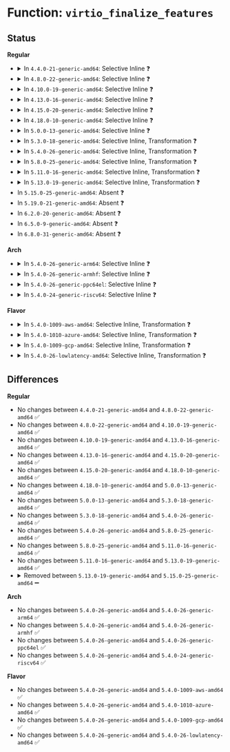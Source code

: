 # Function: <code>virtio_finalize_features</code>

## Status
<b>Regular</b>
<ul>
<li>
<details>
<summary>In <code>4.4.0-21-generic-amd64</code>: Selective Inline ❓</summary>

```c
int virtio_finalize_features(struct virtio_device * dev)
```

```json
{
  "name": "virtio_finalize_features",
  "collision_type": "Unique Static",
  "inline_type": "Selective",
  "funcs": [
    {
      "addr": 18446744071583821360,
      "name": "virtio_finalize_features",
      "external": false,
      "loc": "drivers/virtio/virtio.c:165",
      "file": "drivers/virtio/virtio.c",
      "inline": "not declared, inlined",
      "caller_inline": [],
      "caller_func": [
        "drivers/virtio/virtio.c:virtio_dev_probe",
        "drivers/virtio/virtio.c:virtio_device_restore"
      ]
    }
  ],
  "symbols": [
    {
      "addr": 18446744071583821360,
      "name": "virtio_finalize_features",
      "section": ".text",
      "bind": "STB_LOCAL",
      "size": 122
    }
  ]
}
```
</details>
</li>
<li>
<details>
<summary>In <code>4.8.0-22-generic-amd64</code>: Selective Inline ❓</summary>

```c
int virtio_finalize_features(struct virtio_device * dev)
```

```json
{
  "name": "virtio_finalize_features",
  "collision_type": "Unique Static",
  "inline_type": "Selective",
  "funcs": [
    {
      "addr": 18446744071584148272,
      "name": "virtio_finalize_features",
      "external": false,
      "loc": "drivers/virtio/virtio.c:165",
      "file": "drivers/virtio/virtio.c",
      "inline": "not declared, inlined",
      "caller_inline": [],
      "caller_func": [
        "drivers/virtio/virtio.c:virtio_device_restore",
        "drivers/virtio/virtio.c:virtio_dev_probe"
      ]
    }
  ],
  "symbols": [
    {
      "addr": 18446744071584148272,
      "name": "virtio_finalize_features",
      "section": ".text",
      "bind": "STB_LOCAL",
      "size": 126
    }
  ]
}
```
</details>
</li>
<li>
<details>
<summary>In <code>4.10.0-19-generic-amd64</code>: Selective Inline ❓</summary>

```c
int virtio_finalize_features(struct virtio_device * dev)
```

```json
{
  "name": "virtio_finalize_features",
  "collision_type": "Unique Static",
  "inline_type": "Selective",
  "funcs": [
    {
      "addr": 18446744071584328848,
      "name": "virtio_finalize_features",
      "external": false,
      "loc": "drivers/virtio/virtio.c:165",
      "file": "drivers/virtio/virtio.c",
      "inline": "not declared, inlined",
      "caller_inline": [],
      "caller_func": [
        "drivers/virtio/virtio.c:virtio_device_restore",
        "drivers/virtio/virtio.c:virtio_dev_probe"
      ]
    }
  ],
  "symbols": [
    {
      "addr": 18446744071584328848,
      "name": "virtio_finalize_features",
      "section": ".text",
      "bind": "STB_LOCAL",
      "size": 126
    }
  ]
}
```
</details>
</li>
<li>
<details>
<summary>In <code>4.13.0-16-generic-amd64</code>: Selective Inline ❓</summary>

```c
int virtio_finalize_features(struct virtio_device * dev)
```

```json
{
  "name": "virtio_finalize_features",
  "collision_type": "Unique Global",
  "inline_type": "Selective",
  "funcs": [
    {
      "addr": 18446744071584408816,
      "name": "virtio_finalize_features",
      "external": true,
      "loc": "drivers/virtio/virtio.c:168",
      "file": "drivers/virtio/virtio.c",
      "inline": "not declared, inlined",
      "caller_inline": [],
      "caller_func": [
        "drivers/virtio/virtio.c:virtio_device_restore",
        "drivers/virtio/virtio.c:virtio_dev_probe"
      ]
    }
  ],
  "symbols": [
    {
      "addr": 18446744071584408816,
      "name": "virtio_finalize_features",
      "section": ".text",
      "bind": "STB_GLOBAL",
      "size": 126
    }
  ]
}
```
</details>
</li>
<li>
<details>
<summary>In <code>4.15.0-20-generic-amd64</code>: Selective Inline ❓</summary>

```c
int virtio_finalize_features(struct virtio_device * dev)
```

```json
{
  "name": "virtio_finalize_features",
  "collision_type": "Unique Global",
  "inline_type": "Selective",
  "funcs": [
    {
      "addr": 18446744071584816112,
      "name": "virtio_finalize_features",
      "external": true,
      "loc": "drivers/virtio/virtio.c:168",
      "file": "drivers/virtio/virtio.c",
      "inline": "not declared, inlined",
      "caller_inline": [],
      "caller_func": [
        "drivers/virtio/virtio.c:virtio_device_restore",
        "drivers/virtio/virtio.c:virtio_dev_probe"
      ]
    }
  ],
  "symbols": [
    {
      "addr": 18446744071584816112,
      "name": "virtio_finalize_features",
      "section": ".text",
      "bind": "STB_GLOBAL",
      "size": 146
    }
  ]
}
```
</details>
</li>
<li>
<details>
<summary>In <code>4.18.0-10-generic-amd64</code>: Selective Inline ❓</summary>

```c
int virtio_finalize_features(struct virtio_device * dev)
```

```json
{
  "name": "virtio_finalize_features",
  "collision_type": "Unique Global",
  "inline_type": "Selective",
  "funcs": [
    {
      "addr": 18446744071585046576,
      "name": "virtio_finalize_features",
      "external": true,
      "loc": "drivers/virtio/virtio.c:168",
      "file": "drivers/virtio/virtio.c",
      "inline": "not declared, inlined",
      "caller_inline": [],
      "caller_func": [
        "drivers/virtio/virtio.c:virtio_device_restore",
        "drivers/virtio/virtio.c:virtio_dev_probe"
      ]
    }
  ],
  "symbols": [
    {
      "addr": 18446744071585046576,
      "name": "virtio_finalize_features",
      "section": ".text",
      "bind": "STB_GLOBAL",
      "size": 146
    }
  ]
}
```
</details>
</li>
<li>
<details>
<summary>In <code>5.0.0-13-generic-amd64</code>: Selective Inline ❓</summary>

```c
int virtio_finalize_features(struct virtio_device * dev)
```

```json
{
  "name": "virtio_finalize_features",
  "collision_type": "Unique Global",
  "inline_type": "Selective",
  "funcs": [
    {
      "addr": 18446744071585154368,
      "name": "virtio_finalize_features",
      "external": true,
      "loc": "drivers/virtio/virtio.c:168",
      "file": "drivers/virtio/virtio.c",
      "inline": "not declared, inlined",
      "caller_inline": [],
      "caller_func": [
        "drivers/virtio/virtio.c:virtio_device_restore",
        "drivers/virtio/virtio.c:virtio_dev_probe"
      ]
    }
  ],
  "symbols": [
    {
      "addr": 18446744071585154368,
      "name": "virtio_finalize_features",
      "section": ".text",
      "bind": "STB_GLOBAL",
      "size": 146
    }
  ]
}
```
</details>
</li>
<li>
<details>
<summary>In <code>5.3.0-18-generic-amd64</code>: Selective Inline, Transformation ❓</summary>

```c
int virtio_finalize_features(struct virtio_device * dev)
```

```json
{
  "name": "virtio_finalize_features",
  "collision_type": "Unique Global",
  "inline_type": "Selective",
  "funcs": [
    {
      "addr": 18446744071585361773,
      "name": "virtio_finalize_features",
      "external": true,
      "loc": "drivers/virtio/virtio.c:170",
      "file": "drivers/virtio/virtio.c",
      "inline": "not declared, inlined",
      "caller_inline": [],
      "caller_func": [
        "drivers/virtio/virtio.c:virtio_device_restore",
        "drivers/virtio/virtio.c:virtio_dev_probe"
      ]
    }
  ],
  "symbols": [
    {
      "addr": 18446744071585362802,
      "name": "virtio_finalize_features.cold",
      "section": ".text",
      "bind": "STB_LOCAL",
      "size": 30
    },
    {
      "addr": 18446744071585361712,
      "name": "virtio_finalize_features",
      "section": ".text",
      "bind": "STB_GLOBAL",
      "size": 109
    }
  ]
}
```
</details>
</li>
<li>
<details>
<summary>In <code>5.4.0-26-generic-amd64</code>: Selective Inline, Transformation ❓</summary>

```c
int virtio_finalize_features(struct virtio_device * dev)
```

```json
{
  "name": "virtio_finalize_features",
  "collision_type": "Unique Global",
  "inline_type": "Selective",
  "funcs": [
    {
      "addr": 18446744071585500365,
      "name": "virtio_finalize_features",
      "external": true,
      "loc": "drivers/virtio/virtio.c:170",
      "file": "drivers/virtio/virtio.c",
      "inline": "not declared, inlined",
      "caller_inline": [],
      "caller_func": [
        "drivers/virtio/virtio.c:virtio_device_restore",
        "drivers/virtio/virtio.c:virtio_dev_probe"
      ]
    }
  ],
  "symbols": [
    {
      "addr": 18446744071585501394,
      "name": "virtio_finalize_features.cold",
      "section": ".text",
      "bind": "STB_LOCAL",
      "size": 30
    },
    {
      "addr": 18446744071585500304,
      "name": "virtio_finalize_features",
      "section": ".text",
      "bind": "STB_GLOBAL",
      "size": 109
    }
  ]
}
```
</details>
</li>
<li>
<details>
<summary>In <code>5.8.0-25-generic-amd64</code>: Selective Inline, Transformation ❓</summary>

```c
int virtio_finalize_features(struct virtio_device * dev)
```

```json
{
  "name": "virtio_finalize_features",
  "collision_type": "Unique Global",
  "inline_type": "Selective",
  "funcs": [
    {
      "addr": 18446744071586223393,
      "name": "virtio_finalize_features",
      "external": true,
      "loc": "drivers/virtio/virtio.c:170",
      "file": "drivers/virtio/virtio.c",
      "inline": "not declared, inlined",
      "caller_inline": [],
      "caller_func": [
        "drivers/virtio/virtio.c:virtio_device_restore",
        "drivers/virtio/virtio.c:virtio_dev_probe"
      ]
    }
  ],
  "symbols": [
    {
      "addr": 18446744071586224674,
      "name": "virtio_finalize_features.cold",
      "section": ".text",
      "bind": "STB_LOCAL",
      "size": 30
    },
    {
      "addr": 18446744071586223328,
      "name": "virtio_finalize_features",
      "section": ".text",
      "bind": "STB_GLOBAL",
      "size": 144
    }
  ]
}
```
</details>
</li>
<li>
<details>
<summary>In <code>5.11.0-16-generic-amd64</code>: Selective Inline, Transformation ❓</summary>

```c
int virtio_finalize_features(struct virtio_device * dev)
```

```json
{
  "name": "virtio_finalize_features",
  "collision_type": "Unique Global",
  "inline_type": "Selective",
  "funcs": [
    {
      "addr": 18446744071586342097,
      "name": "virtio_finalize_features",
      "external": true,
      "loc": "drivers/virtio/virtio.c:170",
      "file": "drivers/virtio/virtio.c",
      "inline": "not declared, inlined",
      "caller_inline": [],
      "caller_func": [
        "drivers/virtio/virtio.c:virtio_device_restore",
        "drivers/virtio/virtio.c:virtio_dev_probe"
      ]
    }
  ],
  "symbols": [
    {
      "addr": 18446744071591445929,
      "name": "virtio_finalize_features.cold",
      "section": ".text",
      "bind": "STB_LOCAL",
      "size": 30
    },
    {
      "addr": 18446744071586342032,
      "name": "virtio_finalize_features",
      "section": ".text",
      "bind": "STB_GLOBAL",
      "size": 144
    }
  ]
}
```
</details>
</li>
<li>
<details>
<summary>In <code>5.13.0-19-generic-amd64</code>: Selective Inline, Transformation ❓</summary>

```c
int virtio_finalize_features(struct virtio_device * dev)
```

```json
{
  "name": "virtio_finalize_features",
  "collision_type": "Unique Global",
  "inline_type": "Selective",
  "funcs": [
    {
      "addr": 18446744071586226792,
      "name": "virtio_finalize_features",
      "external": true,
      "loc": "drivers/virtio/virtio.c:168",
      "file": "drivers/virtio/virtio.c",
      "inline": "not declared, inlined",
      "caller_inline": [],
      "caller_func": [
        "drivers/virtio/virtio.c:virtio_device_restore",
        "drivers/virtio/virtio.c:virtio_dev_probe"
      ]
    }
  ],
  "symbols": [
    {
      "addr": 18446744071591387504,
      "name": "virtio_finalize_features.cold",
      "section": ".text",
      "bind": "STB_LOCAL",
      "size": 84
    },
    {
      "addr": 18446744071586226736,
      "name": "virtio_finalize_features",
      "section": ".text",
      "bind": "STB_GLOBAL",
      "size": 192
    }
  ]
}
```
</details>
</li>
<li>
In <code>5.15.0-25-generic-amd64</code>: Absent ❓
</li>
<li>
In <code>5.19.0-21-generic-amd64</code>: Absent ❓
</li>
<li>
In <code>6.2.0-20-generic-amd64</code>: Absent ❓
</li>
<li>
In <code>6.5.0-9-generic-amd64</code>: Absent ❓
</li>
<li>
In <code>6.8.0-31-generic-amd64</code>: Absent ❓
</li>
</ul>
<b>Arch</b>
<ul>
<li>
<details>
<summary>In <code>5.4.0-26-generic-arm64</code>: Selective Inline ❓</summary>

```c
int virtio_finalize_features(struct virtio_device * dev)
```

```json
{
  "name": "virtio_finalize_features",
  "collision_type": "Unique Global",
  "inline_type": "Selective",
  "funcs": [
    {
      "addr": 18446603336498155856,
      "name": "virtio_finalize_features",
      "external": true,
      "loc": "drivers/virtio/virtio.c:170",
      "file": "drivers/virtio/virtio.c",
      "inline": "not declared, inlined",
      "caller_inline": [],
      "caller_func": [
        "drivers/virtio/virtio.c:virtio_device_restore",
        "drivers/virtio/virtio.c:virtio_dev_probe"
      ]
    }
  ],
  "symbols": [
    {
      "addr": 18446603336498155856,
      "name": "virtio_finalize_features",
      "section": ".text",
      "bind": "STB_GLOBAL",
      "size": 136
    }
  ]
}
```
</details>
</li>
<li>
<details>
<summary>In <code>5.4.0-26-generic-armhf</code>: Selective Inline ❓</summary>

```c
int virtio_finalize_features(struct virtio_device * dev)
```

```json
{
  "name": "virtio_finalize_features",
  "collision_type": "Unique Global",
  "inline_type": "Selective",
  "funcs": [
    {
      "addr": 3230920548,
      "name": "virtio_finalize_features",
      "external": true,
      "loc": "drivers/virtio/virtio.c:170",
      "file": "drivers/virtio/virtio.c",
      "inline": "not declared, inlined",
      "caller_inline": [],
      "caller_func": [
        "drivers/virtio/virtio.c:virtio_device_restore",
        "drivers/virtio/virtio.c:virtio_dev_probe"
      ]
    }
  ],
  "symbols": [
    {
      "addr": 3230920548,
      "name": "virtio_finalize_features",
      "section": ".text",
      "bind": "STB_GLOBAL",
      "size": 144
    }
  ]
}
```
</details>
</li>
<li>
<details>
<summary>In <code>5.4.0-26-generic-ppc64el</code>: Selective Inline ❓</summary>

```c
int virtio_finalize_features(struct virtio_device * dev)
```

```json
{
  "name": "virtio_finalize_features",
  "collision_type": "Unique Global",
  "inline_type": "Selective",
  "funcs": [
    {
      "addr": 13835058055291382816,
      "name": "virtio_finalize_features",
      "external": true,
      "loc": "drivers/virtio/virtio.c:170",
      "file": "drivers/virtio/virtio.c",
      "inline": "not declared, inlined",
      "caller_inline": [],
      "caller_func": [
        "drivers/virtio/virtio.c:virtio_device_restore",
        "drivers/virtio/virtio.c:virtio_dev_probe"
      ]
    }
  ],
  "symbols": [
    {
      "addr": 13835058055291382816,
      "name": "virtio_finalize_features",
      "section": ".text",
      "bind": "STB_GLOBAL",
      "size": 200
    }
  ]
}
```
</details>
</li>
<li>
<details>
<summary>In <code>5.4.0-24-generic-riscv64</code>: Selective Inline ❓</summary>

```c
int virtio_finalize_features(struct virtio_device * dev)
```

```json
{
  "name": "virtio_finalize_features",
  "collision_type": "Unique Global",
  "inline_type": "Selective",
  "funcs": [
    {
      "addr": 18446743936275939700,
      "name": "virtio_finalize_features",
      "external": true,
      "loc": "drivers/virtio/virtio.c:170",
      "file": "drivers/virtio/virtio.c",
      "inline": "not declared, inlined",
      "caller_inline": [],
      "caller_func": [
        "drivers/virtio/virtio.c:virtio_dev_probe"
      ]
    }
  ],
  "symbols": [
    {
      "addr": 18446743936275939700,
      "name": "virtio_finalize_features",
      "section": ".text",
      "bind": "STB_GLOBAL",
      "size": 126
    }
  ]
}
```
</details>
</li>
</ul>
<b>Flavor</b>
<ul>
<li>
<details>
<summary>In <code>5.4.0-1009-aws-amd64</code>: Selective Inline, Transformation ❓</summary>

```c
int virtio_finalize_features(struct virtio_device * dev)
```

```json
{
  "name": "virtio_finalize_features",
  "collision_type": "Unique Global",
  "inline_type": "Selective",
  "funcs": [
    {
      "addr": 18446744071585262445,
      "name": "virtio_finalize_features",
      "external": true,
      "loc": "drivers/virtio/virtio.c:170",
      "file": "drivers/virtio/virtio.c",
      "inline": "not declared, inlined",
      "caller_inline": [],
      "caller_func": [
        "drivers/virtio/virtio.c:virtio_device_restore",
        "drivers/virtio/virtio.c:virtio_dev_probe"
      ]
    }
  ],
  "symbols": [
    {
      "addr": 18446744071585263474,
      "name": "virtio_finalize_features.cold",
      "section": ".text",
      "bind": "STB_LOCAL",
      "size": 30
    },
    {
      "addr": 18446744071585262384,
      "name": "virtio_finalize_features",
      "section": ".text",
      "bind": "STB_GLOBAL",
      "size": 109
    }
  ]
}
```
</details>
</li>
<li>
<details>
<summary>In <code>5.4.0-1010-azure-amd64</code>: Selective Inline, Transformation ❓</summary>

```c
int virtio_finalize_features(struct virtio_device * dev)
```

```json
{
  "name": "virtio_finalize_features",
  "collision_type": "Unique Global",
  "inline_type": "Selective",
  "funcs": [
    {
      "addr": 18446744071585215069,
      "name": "virtio_finalize_features",
      "external": true,
      "loc": "drivers/virtio/virtio.c:170",
      "file": "drivers/virtio/virtio.c",
      "inline": "not declared, inlined",
      "caller_inline": [],
      "caller_func": [
        "drivers/virtio/virtio.c:virtio_device_restore",
        "drivers/virtio/virtio.c:virtio_dev_probe"
      ]
    }
  ],
  "symbols": [
    {
      "addr": 18446744071585216076,
      "name": "virtio_finalize_features.cold",
      "section": ".text",
      "bind": "STB_LOCAL",
      "size": 30
    },
    {
      "addr": 18446744071585215008,
      "name": "virtio_finalize_features",
      "section": ".text",
      "bind": "STB_GLOBAL",
      "size": 109
    }
  ]
}
```
</details>
</li>
<li>
<details>
<summary>In <code>5.4.0-1009-gcp-amd64</code>: Selective Inline, Transformation ❓</summary>

```c
int virtio_finalize_features(struct virtio_device * dev)
```

```json
{
  "name": "virtio_finalize_features",
  "collision_type": "Unique Global",
  "inline_type": "Selective",
  "funcs": [
    {
      "addr": 18446744071585450765,
      "name": "virtio_finalize_features",
      "external": true,
      "loc": "drivers/virtio/virtio.c:170",
      "file": "drivers/virtio/virtio.c",
      "inline": "not declared, inlined",
      "caller_inline": [],
      "caller_func": [
        "drivers/virtio/virtio.c:virtio_device_restore",
        "drivers/virtio/virtio.c:virtio_dev_probe"
      ]
    }
  ],
  "symbols": [
    {
      "addr": 18446744071585451794,
      "name": "virtio_finalize_features.cold",
      "section": ".text",
      "bind": "STB_LOCAL",
      "size": 30
    },
    {
      "addr": 18446744071585450704,
      "name": "virtio_finalize_features",
      "section": ".text",
      "bind": "STB_GLOBAL",
      "size": 109
    }
  ]
}
```
</details>
</li>
<li>
<details>
<summary>In <code>5.4.0-26-lowlatency-amd64</code>: Selective Inline, Transformation ❓</summary>

```c
int virtio_finalize_features(struct virtio_device * dev)
```

```json
{
  "name": "virtio_finalize_features",
  "collision_type": "Unique Global",
  "inline_type": "Selective",
  "funcs": [
    {
      "addr": 18446744071585559003,
      "name": "virtio_finalize_features",
      "external": true,
      "loc": "drivers/virtio/virtio.c:170",
      "file": "drivers/virtio/virtio.c",
      "inline": "not declared, inlined",
      "caller_inline": [],
      "caller_func": [
        "drivers/virtio/virtio.c:virtio_device_restore",
        "drivers/virtio/virtio.c:virtio_dev_probe"
      ]
    }
  ],
  "symbols": [
    {
      "addr": 18446744071585559959,
      "name": "virtio_finalize_features.cold",
      "section": ".text",
      "bind": "STB_LOCAL",
      "size": 30
    },
    {
      "addr": 18446744071585558944,
      "name": "virtio_finalize_features",
      "section": ".text",
      "bind": "STB_GLOBAL",
      "size": 133
    }
  ]
}
```
</details>
</li>
</ul>

## Differences
<b>Regular</b>
<ul>
<li>
No changes between <code>4.4.0-21-generic-amd64</code> and <code>4.8.0-22-generic-amd64</code> ✅
</li>
<li>
No changes between <code>4.8.0-22-generic-amd64</code> and <code>4.10.0-19-generic-amd64</code> ✅
</li>
<li>
No changes between <code>4.10.0-19-generic-amd64</code> and <code>4.13.0-16-generic-amd64</code> ✅
</li>
<li>
No changes between <code>4.13.0-16-generic-amd64</code> and <code>4.15.0-20-generic-amd64</code> ✅
</li>
<li>
No changes between <code>4.15.0-20-generic-amd64</code> and <code>4.18.0-10-generic-amd64</code> ✅
</li>
<li>
No changes between <code>4.18.0-10-generic-amd64</code> and <code>5.0.0-13-generic-amd64</code> ✅
</li>
<li>
No changes between <code>5.0.0-13-generic-amd64</code> and <code>5.3.0-18-generic-amd64</code> ✅
</li>
<li>
No changes between <code>5.3.0-18-generic-amd64</code> and <code>5.4.0-26-generic-amd64</code> ✅
</li>
<li>
No changes between <code>5.4.0-26-generic-amd64</code> and <code>5.8.0-25-generic-amd64</code> ✅
</li>
<li>
No changes between <code>5.8.0-25-generic-amd64</code> and <code>5.11.0-16-generic-amd64</code> ✅
</li>
<li>
No changes between <code>5.11.0-16-generic-amd64</code> and <code>5.13.0-19-generic-amd64</code> ✅
</li>
<li>
<details>
<summary>Removed between <code>5.13.0-19-generic-amd64</code> and <code>5.15.0-25-generic-amd64</code> ➖</summary>

```c
int virtio_finalize_features(struct virtio_device * dev)
```
</details>
</li>
</ul>
<b>Arch</b>
<ul>
<li>
No changes between <code>5.4.0-26-generic-amd64</code> and <code>5.4.0-26-generic-arm64</code> ✅
</li>
<li>
No changes between <code>5.4.0-26-generic-amd64</code> and <code>5.4.0-26-generic-armhf</code> ✅
</li>
<li>
No changes between <code>5.4.0-26-generic-amd64</code> and <code>5.4.0-26-generic-ppc64el</code> ✅
</li>
<li>
No changes between <code>5.4.0-26-generic-amd64</code> and <code>5.4.0-24-generic-riscv64</code> ✅
</li>
</ul>
<b>Flavor</b>
<ul>
<li>
No changes between <code>5.4.0-26-generic-amd64</code> and <code>5.4.0-1009-aws-amd64</code> ✅
</li>
<li>
No changes between <code>5.4.0-26-generic-amd64</code> and <code>5.4.0-1010-azure-amd64</code> ✅
</li>
<li>
No changes between <code>5.4.0-26-generic-amd64</code> and <code>5.4.0-1009-gcp-amd64</code> ✅
</li>
<li>
No changes between <code>5.4.0-26-generic-amd64</code> and <code>5.4.0-26-lowlatency-amd64</code> ✅
</li>
</ul>
